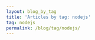 ```yaml
---
layout: blog_by_tag
title: 'Articles by tag: nodejs'
tag: nodejs
permalink: /blog/tag/nodejs/
---
```

